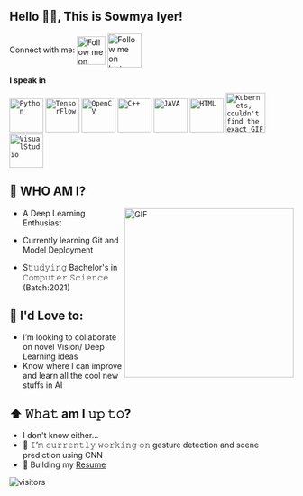## Hello 👋🏽, This is Sowmya Iyer!

Connect with me: 
[<img src="https://media.giphy.com/media/wK2MKS75R8sVrSuA5k/giphy.gif" height="50em" align="center" alt="Follow me on LinkedIn" title="Connect with me on LinkedIn"/>](https://linkedin.com/in/sowmya-j-iyer)
[<img src="https://media.giphy.com/media/l41YmiCZ8HXvVl5M4/giphy.gif" height="60em" align="center" alt="Follow me on Instagram" title="Connect with me on Instagram"/>](https://www.instagram.com/sowmya._.iyer)

**I speak in**

<code><img height="60" src="https://media.giphy.com/media/KAq5w47R9rmTuvWOWa/giphy.gif" title="Python"></code>
<code><img height="60" src="https://media.giphy.com/media/SU2ic3wTfuC6JhD1lA/giphy.gif" title="TensorFlow"></code>
<code><img height="60" src="https://3.bp.blogspot.com/-yvrV6MUueGg/ToICp0YIDPI/AAAAAAAAADg/SYKg4dWpyC43AAfrDwBTR0VYmYT0QshEgCPcBGAYYCw/s1600/OpenCV_Logo.png" title="OpenCV"></code>
<code><img height="60" src="https://www.pngkit.com/png/detail/534-5342172_c-language-course-c-logo.png" title="C++"></code>
<code><img height="60" src="https://media.giphy.com/media/l0HU7JI4zIb34QM5a/giphy.gif" title="JAVA"></code>
<code><img height="60" src="https://media.giphy.com/media/l3vRfNA1p0rvhMSvS/giphy.gif" title="HTML"></code>
<code><img height="70" src="https://media.giphy.com/media/hT0YvlAfRRT4fSqaKy/giphy.gif" title="Kubernets, couldn't find the exact GIF yall"></code>
<code><img height="60" src="https://media.giphy.com/media/SS8CV2rQdlYNLtBCiF/giphy.gif" title="VisualStudio"></code>

## :book: WHO AM I?
  <img align="right" alt="GIF" img height="300" src="https://media.giphy.com/media/cNfIqjpCY1zqfaLmd8/giphy.gif">


- A Deep Learning Enthusiast

- Currently learning Git and Model Deployment

- S𝚝𝚞𝚍𝚢𝚒𝚗𝚐 Bachelor's in 𝙲𝚘𝚖𝚙𝚞𝚝𝚎𝚛 𝚂𝚌𝚒𝚎𝚗𝚌𝚎 (Batch:2021)

## :book: I'd Love to:
-  I’m looking to collaborate on novel Vision/ Deep Learning ideas
- Know where I can improve and learn all the cool new stuffs in AI

## ⬆ 𝚆𝚑𝚊𝚝 am I 𝚞𝚙 𝚝𝚘?
- I don't know either...
- 🎯 𝙸’𝚖 𝚌𝚞𝚛𝚛𝚎𝚗𝚝𝚕𝚢 𝚠𝚘𝚛𝚔𝚒𝚗𝚐 𝚘𝚗 gesture detection and scene prediction using CNN 
- 📝 Building my [Resume](https://drive.google.com/file/d/1mNqjfbWIXimNfBTIx6TBtibQQoD02i2W/view?usp=sharing)

![visitors](https://visitor-badge.laobi.icu/badge?page_id=Sowmya-Iyer.visitor-badge)
